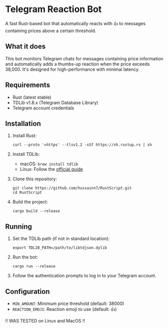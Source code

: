 # Telegram Reaction Bot

A fast Rust-based bot that automatically reacts with 👍 to messages containing prices above a certain threshold.

## What it does

This bot monitors Telegram chats for messages containing price information and automatically adds a thumbs-up reaction when the price exceeds 38,000. It's designed for high-performance with minimal latency.

## Requirements

- Rust (latest stable)
- TDLib v1.8.x (Telegram Database Library)
- Telegram account credentials

## Installation

1. Install Rust:
   ```
   curl --proto '=https' --tlsv1.2 -sSf https://sh.rustup.rs | sh
   ```

2. Install TDLib:
   - macOS: `brew install tdlib`
   - Linux: Follow the [official guide](https://tdlib.github.io/td/build.html)

3. Clone this repository:
   ```
   git clone https://github.com/hussainn7/RustScript.git
   cd RustScript
   ```

4. Build the project:
   ```
   cargo build --release
   ```

## Running

1. Set the TDLib path (if not in standard location):
   ```
   export TDLIB_PATH=/path/to/libtdjson.dylib
   ```

2. Run the bot:
   ```
   cargo run --release
   ```

3. Follow the authentication prompts to log in to your Telegram account.

## Configuration

- `MIN_AMOUNT`: Minimum price threshold (default: 38000)
- `REACTION_EMOJI`: Reaction emoji to use (default: 👍)

!! WAS TESTED on Linux and MacOS !!
